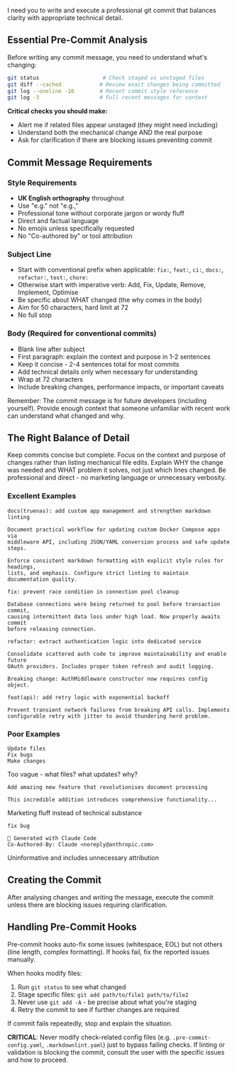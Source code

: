I need you to write and execute a professional git commit that balances clarity with
appropriate technical detail.

## Essential Pre-Commit Analysis

Before writing any commit message, you need to understand what's changing:

```bash
git status                    # Check staged vs unstaged files
git diff --cached            # Review exact changes being committed
git log --oneline -10        # Recent commit style reference
git log -3                   # Full recent messages for context
```

**Critical checks you should make:**

- Alert me if related files appear unstaged (they might need including)
- Understand both the mechanical change AND the real purpose
- Ask for clarification if there are blocking issues preventing commit

## Commit Message Requirements

### Style Requirements

- **UK English orthography** throughout
- Use "e.g." not "e.g.,"
- Professional tone without corporate jargon or wordy fluff
- Direct and factual language
- No emojis unless specifically requested
- No "Co-authored by" or tool attribution

### Subject Line

- Start with conventional prefix when applicable:
  `fix:`, `feat:`, `ci:`, `docs:`, `refactor:`, `test:`, `chore:`
- Otherwise start with imperative verb: Add, Fix, Update, Remove, Implement, Optimise
- Be specific about WHAT changed (the why comes in the body)
- Aim for 50 characters, hard limit at 72
- No full stop

### Body (Required for conventional commits)

- Blank line after subject
- First paragraph: explain the context and purpose in 1-2 sentences
- Keep it concise - 2-4 sentences total for most commits
- Add technical details only when necessary for understanding
- Wrap at 72 characters
- Include breaking changes, performance impacts, or important caveats

Remember: The commit message is for future developers (including yourself).
Provide enough context that someone unfamiliar with recent work can understand what changed and why.

## The Right Balance of Detail

Keep commits concise but complete. Focus on the context and purpose of changes
rather than listing mechanical file edits. Explain WHY the change was needed
and WHAT problem it solves, not just which lines changed. Be professional and
direct - no marketing language or unnecessary verbosity.

### Excellent Examples

```plain
docs(truenas): add custom app management and strengthen markdown linting

Document practical workflow for updating custom Docker Compose apps via
middleware API, including JSON/YAML conversion process and safe update steps.

Enforce consistent markdown formatting with explicit style rules for headings,
lists, and emphasis. Configure strict linting to maintain documentation quality.
```

```plain
fix: prevent race condition in connection pool cleanup

Database connections were being returned to pool before transaction commit,
causing intermittent data loss under high load. Now properly awaits commit
before releasing connection.
```

```plain
refactor: extract authentication logic into dedicated service

Consolidate scattered auth code to improve maintainability and enable future
OAuth providers. Includes proper token refresh and audit logging.

Breaking change: AuthMiddleware constructor now requires config object.
```

```plain
feat(api): add retry logic with exponential backoff

Prevent transient network failures from breaking API calls. Implements
configurable retry with jitter to avoid thundering herd problem.
```

### Poor Examples

```plain
Update files
Fix bugs
Make changes
```

Too vague - what files? what updates? why?

```plain
Add amazing new feature that revolutionises document processing

This incredible addition introduces comprehensive functionality...
```

Marketing fluff instead of technical substance

```plain
fix bug

🤖 Generated with Claude Code
Co-Authored-By: Claude <noreply@anthropic.com>
```

Uninformative and includes unnecessary attribution

## Creating the Commit

After analysing changes and writing the message, execute the commit unless there are
blocking issues requiring clarification.

## Handling Pre-Commit Hooks

Pre-commit hooks auto-fix some issues (whitespace, EOL) but not others (line
length, complex formatting). If hooks fail, fix the reported issues manually.

When hooks modify files:

1. Run `git status` to see what changed
2. Stage specific files: `git add path/to/file1 path/to/file2`
3. Never use `git add -A` - be precise about what you're staging
4. Retry the commit to see if further changes are required

If commit fails repeatedly, stop and explain the situation.

**CRITICAL**: Never modify check-related config files (e.g. `.pre-commit-config.yaml`,
`.markdownlint.yaml`) just to bypass failing checks. If linting or validation is
blocking the commit, consult the user with the specific issues and how to proceed.
